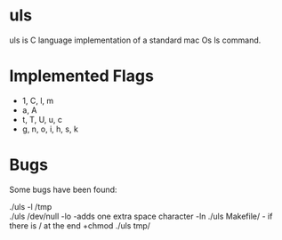 # uls
uls is C language implementation of a standard mac Os ls command.

# Implemented Flags
* 1, C, l, m
* a, A
* t, T, U, u, c
* g, n, o, i, h, s, k

# Bugs
Some bugs have been found:

./uls -l /tmp \
./uls /dev/null
-lo -adds one extra space character
-ln
./uls Makefile/ - if there is / at the end
+chmod
./uls tmp/
